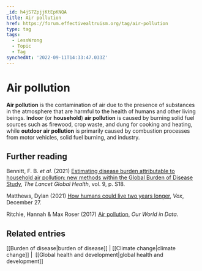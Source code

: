 ```yaml
---
_id: h4jS7ZpjjKtEpKNQA
title: Air pollution
href: https://forum.effectivealtruism.org/tag/air-pollution
type: tag
tags:
  - LessWrong
  - Topic
  - Tag
synchedAt: '2022-09-11T14:33:47.033Z'
---
```

# Air pollution

**Air pollution** is the contamination of air due to the presence of substances in the atmosphere that are harmful to the health of humans and other living beings. I**ndoor** (or **household**) **air pollution** is caused by burning solid fuel sources such as firewood, crop waste, and dung for cooking and heating, while **outdoor air pollution** is primarily caused by combustion processes from motor vehicles, solid fuel burning, and industry.

Further reading
---------------

Bennitt, F. B. *et al.* (2021) [Estimating disease burden attributable to household air pollution: new methods within the Global Burden of Disease Study](https://doi.org/10.1016/S2214-109X(21)00126-1), *The Lancet Global Health*, vol. 9, p. S18.

Matthews, Dylan (2021) [How humans could live two years longer](https://www.vox.com/future-perfect/22691558/air-pollution-deaths-mortality-pm-25-soot-particulate), *Vox*, December 27.

Ritchie, Hannah & Max Roser (2017) [Air pollution](https://ourworldindata.org/air-pollution), *Our World in Data*.

Related entries
---------------

[[Burden of disease|burden of disease]] | [[Climate change|climate change]] |  [[Global health and development|global health and development]]